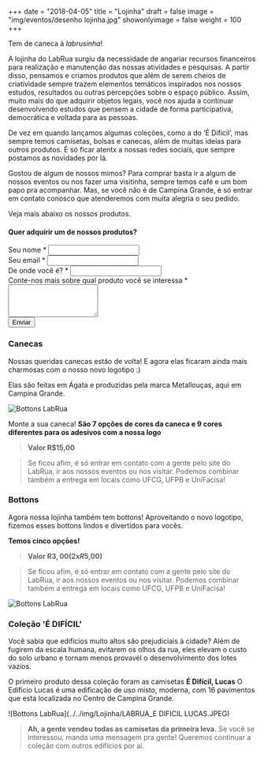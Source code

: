 +++
date = "2018-04-05"
title = "Lojinha"
draft = false
image = "img/eventos/desenho lojinha.jpg"
showonlyimage = false
weight = 100
+++

Tem de caneca à *labrusinha*!
<!--more-->

A lojinha do LabRua surgiu da necessidade de angariar recursos financeiros para realização e manutenção das nossas atividades e pesquisas. A partir disso, pensamos e criamos produtos que além de serem cheios de criatividade sempre trazem elementos temáticos inspirados nos nossos estudos, resultados ou outras percepções sobre o espaço público.
Assim, muito mais do que adquirir objetos legais, você nos ajuda a continuar desenvolvendo estudos que pensem a cidade de forma participativa, democrática e voltada para as pessoas.

De vez em quando lançamos algumas coleções, como a do ‘É Difícil’, mas sempre temos camisetas, bolsas e canecas, além de muitas ideias para outros produtos. É só ficar atentx a nossas redes sociais, que sempre postamos as novidades por lá.

​Gostou de algum de nossos mimos? Para comprar basta ir a algum de nossos eventos ou nos fazer uma visitinha, sempre temos café e um bom papo pra acompanhar. Mas, se você não é de Campina Grande, é só entrar em contato conosco que atenderemos com muita alegria o seu pedido.

Veja mais abaixo os nossos produtos.


<h4>Quer adquirir um de nossos produtos?</h4>
<form id="contact-form" class="contact-form form" method="post" action="https://formspree.io/lojinha@labrua.org">
  <div class="controls">
    <div class="form-group">
      <label for="name">Seu nome *</label>
      <input type="text" name="name" id="name" required="required" class="form-control">
    </div>
    <div class="form-group">
      <label for="email">Seu email *</label>
      <input type="email" name="email" id="email" required="required" class="form-control">
    </div>
    <div class="form-group">
      <label for="cidade">De onde você é? *</label>
      <input type="text" name="name" id="name" required="required" class="form-control">
    </div>
    <div class="form-group">
      <label for="message">Conte-nos mais sobre qual produto você se interessa *</label>
      <textarea rows="4" name="message" id="message" required="required" class="form-control"></textarea>
    </div>
    <div>
      <input type="submit" value="Enviar" class="btn btn-ghost">
    </div>
  </div>
</form>

### Canecas
Nossas queridas canecas estão de volta! E agora elas ficaram ainda mais charmosas com o nosso novo logotipo :)

Elas são feitas em Ágata e produzidas pela marca Metallouças, aqui em Campina Grande.

![Bottons LabRua](../../img/Lojinha/canecas.jpeg)

Monte a sua caneca! **São 7 opções de cores da caneca e 9 cores diferentes para os adesivos com a nossa logo**

>**Valor R$15,00**

>Se ficou afim, é só entrar em contato com a gente pelo site do LabRua, ir aos nossos eventos ou nos visitar. Podemos combinar também a entrega em locais como UFCG, UFPB e UniFacisa!


### Bottons
Agora nossa lojinha também tem bottons! Aproveitando o novo logotipo, fizemos esses bottons lindos e divertidos para vocês.

**Temos cinco opções!**

>**Valor R$3,00 (2x R$5,00)**

>Se ficou afim, é só entrar em contato com a gente pelo site do LabRua, ir aos nossos eventos ou nos visitar. Podemos combinar também a entrega em locais como UFCG, UFPB e UniFacisa!


![Bottons LabRua](../../img/Lojinha/bottons.gif)


### Coleção 'É DIFÍCIL'
Você sabia que edifícios muito altos são prejudiciais à cidade?
Além de fugirem da escala humana, evitarem os olhos da rua, eles elevam o custo do solo urbano e tornam menos provavél o desenvolvimento dos lotes vazios.

O primeiro produto dessa coleção foram as camisetas **É Difícil, Lucas**
O Edifício Lucas é uma edificação de uso misto, moderna, com 16 pavimentos que está localizada no Centro de Campina Grande.

![Bottons LabRua](../../img/Lojinha/LABRUA_E DIFICIL LUCAS.JPEG)

>**Ah, a gente vendeu todas as camisetas da primeira leva.** Se você se interessou, manda uma mensagem pra gente! Queremos continuar a coleção com outros edifícios por aí.
